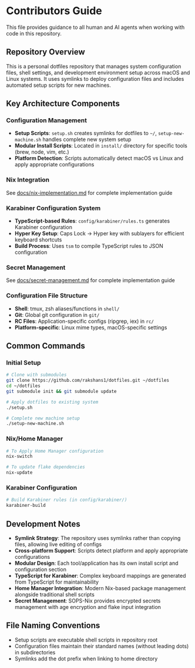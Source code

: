 # Contributors Guide

This file provides guidance to all human and AI agents when working with code in this repository.

## Repository Overview

This is a personal dotfiles repository that manages system configuration files, shell settings, and development environment setup across macOS and Linux systems. It uses symlinks to deploy configuration files and includes automated setup scripts for new machines.

## Key Architecture Components

### Configuration Management
- **Setup Scripts**: `setup.sh` creates symlinks for dotfiles to `~/`, `setup-new-machine.sh` handles complete new system setup
- **Modular Install Scripts**: Located in `install/` directory for specific tools (brew, node, vim, etc.)
- **Platform Detection**: Scripts automatically detect macOS vs Linux and apply appropriate configurations

### Nix Integration
See [docs/nix-implementation.md](docs/nix-implementation.md) for complete implementation guide

### Karabiner Configuration System
- **TypeScript-based Rules**: `config/karabiner/rules.ts` generates Karabiner configuration
- **Hyper Key Setup**: Caps Lock → Hyper key with sublayers for efficient keyboard shortcuts
- **Build Process**: Uses `tsm` to compile TypeScript rules to JSON configuration

### Secret Management
See [docs/secret-management.md](docs/secret-management.md) for complete implementation guide

### Configuration File Structure
- **Shell**: tmux, zsh aliases/functions in `shell/`
- **Git**: Global git configuration in `git/`
- **RC Files**: Application-specific configs (ripgrep, iex) in `rc/`
- **Platform-specific**: Linux mime types, macOS-specific settings

## Common Commands

### Initial Setup
```bash
# Clone with submodules
git clone https://github.com/rakshans1/dotfiles.git ~/dotfiles
cd ~/dotfiles
git submodule init && git submodule update

# Apply dotfiles to existing system
./setup.sh

# Complete new machine setup
./setup-new-machine.sh
```

### Nix/Home Manager
```bash
# To Apply Home Manager configuration
nix-switch

# To update flake dependencies
nix-update
```

### Karabiner Configuration
```bash
# Build Karabiner rules (in config/karabiner/)
karabiner-build
```

## Development Notes

- **Symlink Strategy**: The repository uses symlinks rather than copying files, allowing live editing of configs
- **Cross-platform Support**: Scripts detect platform and apply appropriate configurations
- **Modular Design**: Each tool/application has its own install script and configuration section
- **TypeScript for Karabiner**: Complex keyboard mappings are generated from TypeScript for maintainability
- **Home Manager Integration**: Modern Nix-based package management alongside traditional shell scripts
- **Secret Management**: SOPS-Nix provides encrypted secrets management with age encryption and flake input integration

## File Naming Conventions

- Setup scripts are executable shell scripts in repository root
- Configuration files maintain their standard names (without leading dots) in subdirectories
- Symlinks add the dot prefix when linking to home directory
